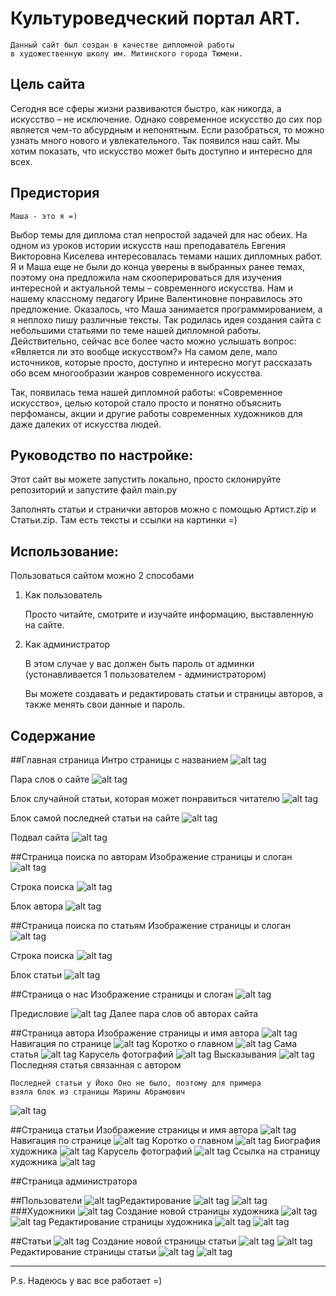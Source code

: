 # Культуроведческий портал ART.
    Данный сайт был создан в качестве дипломной работы 
    в художественную школу им. Митинского города Тюмени.
    
## Цель сайта
Сегодня все сферы жизни развиваются быстро, как никогда, а искусство – не исключение.
Однако современное искусство до сих пор является чем-то абсурдным и непонятным.
Если разобраться, то можно узнать много нового и увлекательного. Так появился наш сайт.
Мы хотим показать, что искусство может быть доступно и интересно для всех.

## Предистория 
    Маша - это я =)
Выбор темы для диплома стал непростой задачей для нас обеих.
 На одном из уроков истории искусств наш преподаватель Евгения
  Викторовна Киселева интересовалась темами наших дипломных работ. 
  Я и Маша еще не были до конца уверены в выбранных ранее темах,
   поэтому она предложила нам скооперироваться для изучения интересной
    и актуальной темы – современного искусства. Нам и нашему классному 
    педагогу Ирине Валентиновне понравилось это предложение. Оказалось,
     что Маша занимается программированием, а я неплохо пишу различные тексты. 
     Так родилась идея создания сайта с небольшими статьями по теме нашей дипломной
      работы. Действительно, сейчас все более часто можно услышать вопрос: 
      «Является ли это вообще искусством?» На самом деле, мало источников, 
      которые просто, доступно и интересно могут рассказать обо всем многообразии 
      жанров современного искусства.

Так, появилась тема нашей дипломной работы: «Современное искусство», 
целью которой стало просто и понятно объяснить перфомансы, 
акции и другие работы современных художников 
для даже далеких от искусства людей.


## Руководство по настройке:
Этот сайт вы можете запустить локально, просто склонируйте репозиторий и
запустите файл main.py

Заполнять статьи и странички авторов можно с помощью Артист.zip и Статьи.zip.
Там есть тексты и ссылки на картинки =)
 
## Использование:
Пользоваться сайтом можно 2 способами
1. Как пользователь

    Просто читайте, смотрите и изучайте информацию, выставленную на сайте.
    
2. Как администратор
    
    В этом случае у вас должен быть пароль от админки 
    (устонавливается 1 пользователем - администратором)
    
    Вы можете создавать и редактировать
    статьи и страницы авторов, а также менять свои данные и пароль.
   

## Содержание


##Главная страница
Интро страницы с названием
![alt tag](static/readme/1.jpg)​

Пара слов о сайте
![alt tag](static/readme/2.jpg)​

Блок случайной статьи, которая может понравиться читателю
![alt tag](static/readme/3.jpg)​

Блок самой последней статьи на сайте
![alt tag](static/readme/4.jpg)

Подвал сайта
![alt tag](static/readme/5.jpg)​​

##Страница поиска по авторам
Изображение страницы и слоган
![alt tag](static/readme/6.jpg)​

Строка поиска
![alt tag](static/readme/7.jpg)​

Блок автора 
![alt tag](static/readme/8.jpg)

##Страница поиска по статьям
Изображение страницы и слоган
![alt tag](static/readme/9.jpg)​

Строка поиска
![alt tag](static/readme/10.jpg)​

Блок статьи 
![alt tag](static/readme/11.jpg)​​

##Страница о нас
Изображение страницы и слоган
![alt tag](static/readme/12.jpg)​

Предисловие
![alt tag](static/readme/13.jpg)​
Далее пара слов об авторах сайта

##Страница автора
Изображение страницы и имя автора
![alt tag](static/readme/14.jpg)​
Навигация по странице
![alt tag](static/readme/15.jpg)​
Коротко о главном
![alt tag](static/readme/16.jpg)​
Сама статья
![alt tag](static/readme/17.jpg)​
Карусель фотографий
![alt tag](static/readme/18.jpg)
Высказывания
![alt tag](static/readme/19.jpg)​​
Последняя статья связанная с автором

    Последней статьи у Йоко Оно не было, поэтому для примера
    взяла блок из страницы Марины Абрамович
![alt tag](static/readme/20.jpg)​

##Страница статьи
Изображение страницы и имя автора
![alt tag](static/readme/21.jpg)​
Навигация по странице
![alt tag](static/readme/22.jpg)​
Коротко о главном
![alt tag](static/readme/23.jpg)​
Биография художника
![alt tag](static/readme/24.jpg)​
Карусель фотографий
![alt tag](static/readme/25.jpg)
Ссылка на страницу художника
![alt tag](static/readme/26.jpg)

##Страница администратора


##Пользователи
![alt tag](static/readme/27.jpg)​
Редактирование 
![alt tag](static/readme/28.jpg)​
![alt tag](static/readme/29.jpg)​
###Художники
![alt tag](static/readme/30.jpg)​
Создание новой страницы художника
![alt tag](static/readme/31.jpg)
![alt tag](static/readme/32.jpg)​​
Редактирование страницы художника
![alt tag](static/readme/33.jpg)
![alt tag](static/readme/34.jpg)​​

##Статьи
![alt tag](static/readme/35.jpg)​
Создание новой страницы статьи
![alt tag](static/readme/36.jpg)
![alt tag](static/readme/37.jpg)​​
Редактирование страницы статьи
![alt tag](static/readme/38.jpg)
![alt tag](static/readme/39.jpg)​​
_________________________________

P.s. Надеюсь у вас все работает =)
